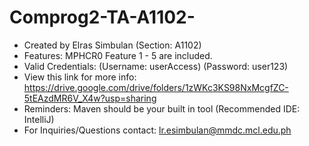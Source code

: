 # Comprog2-TA-A1102-
- Created by Elras Simbulan (Section: A1102)
- Features: MPHCR0 Feature 1 - 5 are included.
- Valid Credentials: (Username: userAccess) (Password: user123)
- View this link for more info: https://drive.google.com/drive/folders/1zWKc3KS98NxMcgfZC-5tEAzdMR6V_X4w?usp=sharing
- Reminders: Maven should be your built in tool (Recommended IDE: IntelliJ)
- For Inquiries/Questions contact: lr.esimbulan@mmdc.mcl.edu.ph
